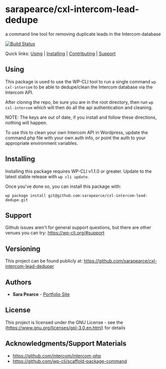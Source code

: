 sarapearce/cxl-intercom-lead-dedupe
===================================

a command line tool for removing duplicate leads in the Intercom database

[![Build Status](https://travis-ci.org/sarapearce/cxl-intercom-lead-dedupe.svg?branch=master)](https://travis-ci.org/sarapearce/cxl-intercom-lead-dedupe)

Quick links: [Using](#using) | [Installing](#installing) | [Contributing](#contributing) | [Support](#support)

## Using

This package is used to use the WP-CLI tool to run a single command `wp cxl-intercom` to be able to dedupe/clean the Intercom database via the Intercom API.

After cloning the repo, be sure you are in the root directory, then run `wp cxl-intercom` which will then do all the api authentication and cleaning. 

NOTE: The keys are out of date, if you install and follow these directions, nothing will happen. 

To use this to clean your own Intercom API in Wordpress, update the command.php file with your own auth info, or point the auth to your appropriate environment variables.


## Installing

Installing this package requires WP-CLI v1.1.0 or greater. Update to the latest stable release with `wp cli update`.

Once you've done so, you can install this package with:

    wp package install git@github.com:sarapearce/cxl-intercom-lead-dedupe.git


## Support

Github issues aren't for general support questions, but there are other venues you can try: https://wp-cli.org/#support

## Versioning

This project can be found publicly at: https://github.com/sarapearce/cxl-intercom-lead-deduper

## Authors

* **Sara Pearce** - [Portfolio Site](http://sarapearce.net)

## License

This project is licensed under the GNU License - see the (https://www.gnu.org/licenses/gpl-3.0.en.html) for details

## Acknowledgments/Support Materials

* https://github.com/intercom/intercom-php
* https://github.com/wp-cli/scaffold-package-command

